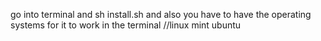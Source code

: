 go into terminal and sh install.sh
and also you have to have the operating systems for it to work in the terminal
//linux mint ubuntu
